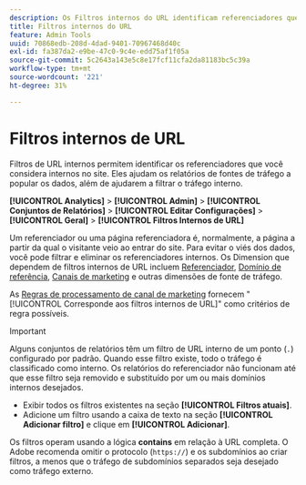 ```yaml
---
description: Os Filtros internos do URL identificam referenciadores que você considera internos ao site. Eles ajudam os relatórios de fontes de tráfego a popular os dados, além de ajudarem a filtrar o tráfego interno.
title: Filtros internos do URL
feature: Admin Tools
uuid: 70868edb-208d-4dad-9401-70967468d40c
exl-id: fa387da2-e9be-47c0-9c4e-edd75af1f05a
source-git-commit: 5c2643a143e5c8e17fcf11cfa2da81183bc5c39a
workflow-type: tm+mt
source-wordcount: '221'
ht-degree: 31%

---
```



# Filtros internos de URL

Filtros de URL internos permitem identificar os referenciadores que você considera internos no site. Eles ajudam os relatórios de fontes de tráfego a popular os dados, além de ajudarem a filtrar o tráfego interno.

**[!UICONTROL Analytics]** > **[!UICONTROL Admin]** > **[!UICONTROL Conjuntos de Relatórios]** > **[!UICONTROL Editar Configurações]** > **[!UICONTROL Geral]** > **[!UICONTROL Filtros Internos de URL]**

Um referenciador ou uma página referenciadora é, normalmente, a página a partir da qual o visitante veio ao entrar do site. Para evitar o viés dos dados, você pode filtrar e eliminar os referenciadores internos. Os Dimension que dependem de filtros internos de URL incluem [Referenciador](/help/components/dimensions/referrer.md), [Domínio de referência](/help/components/dimensions/referring-domain.md), [Canais de marketing](/help/components/dimensions/marketing-channel.md) e outras dimensões de fonte de tráfego.

As [Regras de processamento de canal de marketing](../marketing-channels/c-rules.md) fornecem &quot;[!UICONTROL Corresponde aos filtros internos de URL]&quot; como critérios de regra possíveis.

>[!IMPORTANT]
>
>Alguns conjuntos de relatórios têm um filtro de URL interno de um ponto (`.`) configurado por padrão. Quando esse filtro existe, todo o tráfego é classificado como interno. Os relatórios do referenciador não funcionam até que esse filtro seja removido e substituído por um ou mais domínios internos desejados.

* Exibir todos os filtros existentes na seção **[!UICONTROL Filtros atuais]**.
* Adicione um filtro usando a caixa de texto na seção **[!UICONTROL Adicionar filtro]** e clique em **[!UICONTROL Adicionar]**.

Os filtros operam usando a lógica **contains** em relação à URL completa. O Adobe recomenda omitir o protocolo (`https://`) e os subdomínios ao criar filtros, a menos que o tráfego de subdomínios separados seja desejado como tráfego externo.
